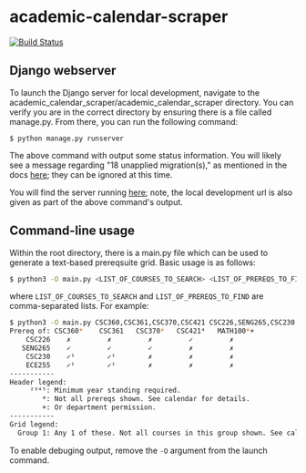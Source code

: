 # academic-calendar-scraper
[![Build Status](https://www.johnnyw.ca/jenkins/buildStatus/icon?job=academic-calendar-scraper%2Fcalendar-scrape-regression%2Fmain)](https://www.johnnyw.ca/jenkins/job/academic-calendar-scraper/job/calendar-scrape-regression/job/main/)

## Django webserver
To launch the Django server for local development, navigate to the academic_calendar_scraper/academic_calendar_scraper directory. You can verify you are in the correct directory by ensuring there is a file called manage.py. From there, you can run the following command:
```
$ python manage.py runserver
```

The above command with output some status information. You will likely see a message regarding "18 unapplied migration(s)," as mentioned in the docs [here](https://docs.djangoproject.com/en/4.2/intro/tutorial01/); they can be ignored at this time.

You will find the server running [here](http://127.0.0.1:8000/); note, the local development url is also given as part of the above command's output.

## Command-line usage

Within the root directory, there is a main.py file which can be used to generate a text-based prereqsuite grid. Basic usage is as follows:

```bash
$ python3 -O main.py <LIST_OF_COURSES_TO_SEARCH> <LIST_OF_PREREQS_TO_FIND>
```
where `LIST_OF_COURSES_TO_SEARCH` and `LIST_OF_PREREQS_TO_FIND` are comma-separated lists. For example:

```bash
$ python3 -O main.py CSC360,CSC361,CSC370,CSC421 CSC226,SENG265,CSC230
Prereq of: CSC360*    CSC361   CSC370*   CSC421⁴   MATH100*+ 
    CSC226    ✗         ✗         ✗         ✓         ✗     
   SENG265    ✓         ✓         ✓         ✗         ✗     
    CSC230    ✓¹        ✓¹        ✗         ✗         ✗     
    ECE255    ✓¹        ✓¹        ✗         ✗         ✗     
-----------
Header legend:
     ²³⁴⁵: Minimum year standing required.
        *: Not all prereqs shown. See calendar for details.
        +: Or department permission.
-----------
Grid legend:
  Group 1: Any 1 of these. Not all courses in this group shown. See calendar for details.
```

To enable debuging output, remove the `-O` argument from the launch command.

